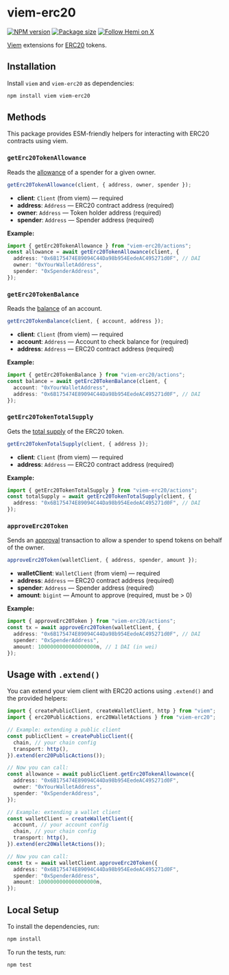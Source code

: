 # viem-erc20

[![NPM version](https://img.shields.io/npm/v/viem-erc20)](https://www.npmjs.com/package/viem-erc20) [![Package size](https://img.shields.io/bundlephobia/minzip/viem-erc20)](https://bundlephobia.com/package/viem-erc20) [![Follow Hemi on X](https://img.shields.io/twitter/url?url=https%3A%2F%2Fx.com%2Fhemi_xyz&style=flat&logo=x&label=%40hemi_xyz&labelColor=%23ff6c15&color=%230a0a0a)](https://x.com/intent/follow?screen_name=hemi_xyz)

[Viem](https://viem.sh/) extensions for [ERC20](https://docs.openzeppelin.com/contracts/4.x/api/token/erc20) tokens.

## Installation

Install `viem` and `viem-erc20` as dependencies:

```sh
npm install viem viem-erc20
```

## Methods

This package provides ESM-friendly helpers for interacting with ERC20 contracts using viem.

### `getErc20TokenAllowance`

Reads the [allowance](https://docs.openzeppelin.com/contracts/4.x/api/token/erc20#IERC20-allowance-address-address-) of a spender for a given owner.

```ts
getErc20TokenAllowance(client, { address, owner, spender });
```

- **client**: `Client` (from viem) — required
- **address**: `Address` — ERC20 contract address (required)
- **owner**: `Address` — Token holder address (required)
- **spender**: `Address` — Spender address (required)

**Example:**

```ts
import { getErc20TokenAllowance } from "viem-erc20/actions";
const allowance = await getErc20TokenAllowance(client, {
  address: "0x6B175474E89094C44Da98b954EedeAC495271d0F", // DAI
  owner: "0xYourWalletAddress",
  spender: "0xSpenderAddress",
});
```

### `getErc20TokenBalance`

Reads the [balance](https://docs.openzeppelin.com/contracts/4.x/api/token/erc20#IERC20-balanceOf-address-)
of an account.

```ts
getErc20TokenBalance(client, { account, address });
```

- **client**: `Client` (from viem) — required
- **account**: `Address` — Account to check balance for (required)
- **address**: `Address` — ERC20 contract address (required)

**Example:**

```ts
import { getErc20TokenBalance } from "viem-erc20/actions";
const balance = await getErc20TokenBalance(client, {
  account: "0xYourWalletAddress",
  address: "0x6B175474E89094C44Da98b954EedeAC495271d0F", // DAI
});
```

### `getErc20TokenTotalSupply`

Gets the [total supply](https://docs.openzeppelin.com/contracts/4.x/api/token/erc20#IERC20-totalSupply--) of the ERC20 token.

```ts
getErc20TokenTotalSupply(client, { address });
```

- **client**: `Client` (from viem) — required
- **address**: `Address` — ERC20 contract address (required)

**Example:**

```ts
import { getErc20TokenTotalSupply } from "viem-erc20/actions";
const totalSupply = await getErc20TokenTotalSupply(client, {
  address: "0x6B175474E89094C44Da98b954EedeAC495271d0F", // DAI
});
```

### `approveErc20Token`

Sends an [approval](https://docs.openzeppelin.com/contracts/4.x/api/token/erc20#IERC20-approve-address-uint256-) transaction to allow a spender to spend tokens on behalf of the owner.

```ts
approveErc20Token(walletClient, { address, spender, amount });
```

- **walletClient**: `WalletClient` (from viem) — required
- **address**: `Address` — ERC20 contract address (required)
- **spender**: `Address` — Spender address (required)
- **amount**: `bigint` — Amount to approve (required, must be > 0)

**Example:**

```ts
import { approveErc20Token } from "viem-erc20/actions";
const tx = await approveErc20Token(walletClient, {
  address: "0x6B175474E89094C44Da98b954EedeAC495271d0F", // DAI
  spender: "0xSpenderAddress",
  amount: 1000000000000000000n, // 1 DAI (in wei)
});
```

## Usage with `.extend()`

You can extend your viem client with ERC20 actions using `.extend()` and the provided helpers:

```ts
import { createPublicClient, createWalletClient, http } from "viem";
import { erc20PublicActions, erc20WalletActions } from "viem-erc20";

// Example: extending a public client
const publicClient = createPublicClient({
  chain, // your chain config
  transport: http(),
}).extend(erc20PublicActions());

// Now you can call:
const allowance = await publicClient.getErc20TokenAllowance({
  address: "0x6B175474E89094C44Da98b954EedeAC495271d0F",
  owner: "0xYourWalletAddress",
  spender: "0xSpenderAddress",
});

// Example: extending a wallet client
const walletClient = createWalletClient({
  account, // your account config
  chain, // your chain config
  transport: http(),
}).extend(erc20WalletActions());

// Now you can call:
const tx = await walletClient.approveErc20Token({
  address: "0x6B175474E89094C44Da98b954EedeAC495271d0F",
  spender: "0xSpenderAddress",
  amount: 1000000000000000000n,
});
```

## Local Setup

To install the dependencies, run:

```sh
npm install
```

To run the tests, run:

```sh
npm test
```
